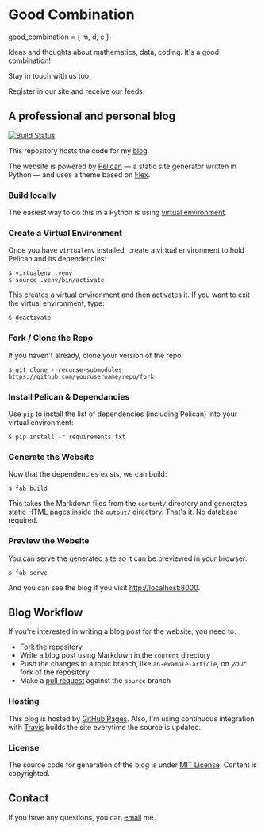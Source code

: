 # Good Combination

good_combination = { m, d, c }

Ideas and thoughts about mathematics, data, coding. It's a good combination!

Stay in touch with us too.

Register in our site and receive our feeds.

## A professional and personal blog
[![Build Status](https://travis-ci.org/lserra/lserra.github.io.svg?branch=source)](https://travis-ci.org/lserra/lserra.github.io)


This repository hosts the code for my [blog](https://lserra.github.io/).

The website is powered by [Pelican](http://getpelican.com/) — a static site generator written in Python — and uses a theme based on [Flex](https://github.com/alexandrevicenzi/Flex.git).

### Build locally

The easiest way to do this in a Python is using [virtual environment](http://docs.python-guide.org/en/latest/dev/virtualenvs/).

### Create a Virtual Environment

Once you have `virtualenv` installed, create a virtual environment to hold Pelican and its dependencies:

```shell
$ virtualenv .venv
$ source .venv/bin/activate
```

This creates a virtual environment and then activates it. If you want to exit the virtual environment, type:

```shell
$ deactivate
```

### Fork / Clone the Repo

If you haven't already, clone your version of the repo:

```shell
$ git clone --recurse-submodules https://github.com/yourusername/repo/fork
```

### Install Pelican & Dependancies

Use `pip` to install the list of dependencies (including Pelican) into your virtual environment:

```shell
$ pip install -r requirements.txt
```

### Generate the Website

Now that the dependencies exists, we can build:

```shell
$ fab build
```

This takes the Markdown files from the `content/` directory and generates static HTML pages inside the `output/` directory. That's it. No database required.

### Preview the Website

You can serve the generated site so it can be previewed in your browser:

```shell
$ fab serve
```

And you can see the blog if you visit [http://localhost:8000](http://localhost:8000).

## Blog Workflow

If you're interested in writing a blog post for the website, you need to:

- [Fork]() the repository
- Write a blog post using Markdown in the `content` directory
- Push the changes to a topic branch, like `an-example-article`, on *your* fork of the repository
- Make a [pull request](https://help.github.com/articles/using-pull-requests/) against the `source` branch

### Hosting

This blog is hosted by [GitHub Pages](https://pages.github.com/). Also, I'm using continuous integration with [Travis](https://travis-ci.org) builds the site everytime the source is updated.

### License

The source code for generation of the blog is under [MIT License](https://github.com/ayushkumarshah/ayushkumarshah.github.io/blob/source/LICENSE.md). Content is copyrighted.

## Contact

If you have any questions, you can [email](mailto:laercio.serra@gmail.com) me.
